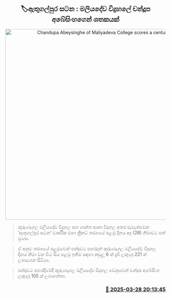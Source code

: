 <p align='center'><b><h2 align='center' title='Chandupa Abeysinghe of Maliyadeva College scores a century'>🏷ඇතුගල්පුර සටන : මලියදේව විදුහලේ චන්දූප අබේසිංහගෙන් ශතකයක්</h2></b></p>
<p align='center'><img src='https://helakuru.sgp1.cdn.digitaloceanspaces.com/esana/images/lib/esana-covers-2025-FEB.jpg' width='600' alt='Chandupa Abeysinghe of Maliyadeva College scores a century'></p>

> කුරුණෑගල මලියදේව විදුහල සහ ශාන්ත ආනා විදුහල අතර පැවැත්වෙන ‘ඇතුගල්පුර සටන’ වාර්ෂි​ක මහා ක්‍රිකට් තරගයේ පළමු දිනය අද (28) නිමාවට පත් වුණා.

> ඒ අනුව තරගයේ පළමුවෙන් පන්දුවට පහරදුන් කුරුණෑගල මලියදේව විදුහල දිනය නිමා වන විට සිය පළමු ඉනිම සඳහා කඩුලු 6 ක් දැවී ලකුණු 221 ක් ලබාගෙන සිටියා.

> පන්දුවට පහරදීමේදී කුරුණෑගල මලියදේව විදුහල වෙනුවෙන් චන්දූප අබේසිංහ ලකුණු 105 ක් ලබාගත්තා.



<h3 align='right'><a href='https://www.helakuru.lk/esana/p/108756/'>📅 2025-03-28 20:13:45</a></h3>
